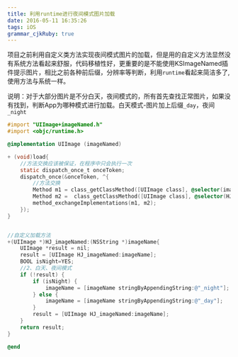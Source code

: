 ```yaml
---
title: 利用runtime进行夜间模式图片加载
date: 2016-05-11 16:35:26
tags: iOS
grammar_cjkRuby: true
---
```


项目之前利用自定义类方法实现夜间模式图片的加载，但是用的自定义方法显然没有系统方法看起来舒服，代码移植性好，更重要的是不能使用KSImageNamed插件提示图片，相比之前各种前后缀，分辨率等判断，利用`runtime`看起来简洁多了,使用方法与系统一样。

说明：对于大部分图片是不分白天，夜间模式的，所有首先查找正常图片，如果没有找到，判断App为哪种模式进行加载。白天模式-图片加上后缀`_day`，夜间`_night`



```objectivec
#import "UIImage+imageNamed.h"
#import <objc/runtime.h>

@implementation UIImage (imageNamed)

+ (void)load{
    //方法交换应该被保证，在程序中只会执行一次
    static dispatch_once_t onceToken;
    dispatch_once(&onceToken, ^{
        //方法交换
        Method m1 = class_getClassMethod([UIImage class], @selector(imageNamed:));
        Method m2 =  class_getClassMethod([UIImage class], @selector(HJ_imageNamed:));
        method_exchangeImplementations(m1, m2);
    });
}


//自定义加载方法
+(UIImage *)HJ_imageNamed:(NSString *)imageName{
    UIImage *result = nil;
    result = [UIImage HJ_imageNamed:imageName];
    BOOL isNight=YES;
    //2、白天、夜间模式
    if (!result) {
        if (isNight) {
            imageName = [imageName stringByAppendingString:@"_night"];
        } else {
            imageName = [imageName stringByAppendingString:@"_day"];
        }
        result = [UIImage HJ_imageNamed:imageName];
    }
    return result;
}

@end
```